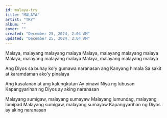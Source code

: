 ```yaml
---
id: malaya-try
title: "MALAYA"
artist: "TRY"
album: ""
cover: ""
created: "December 25, 2024, 2:04 AM"
updated: "December 25, 2024, 2:04 AM"
---
```


Malaya, malayang malayang malaya
Malaya, malayang malayang malaya
Malaya, malayang malayang malaya
Malaya, malayang malayang malaya

 Ang Diyos sa buhay ko'y gumawa naranasan ang Kanyang himala 
Sa sakit at karamdaman ako'y pinalaya

Ang kasalanan at ang kalungkutan 
Ay pinawi Niya ng lubusan Kapangyarihan ng Diyos ay aking naranasan
 
Malayang sumigaw, malayang sumayaw 
Malayang lumundag, malayang lumipad
Malayang sumigaw, malayang sumayaw 
Kapangyarihan ng Diyos ay aking naranasan